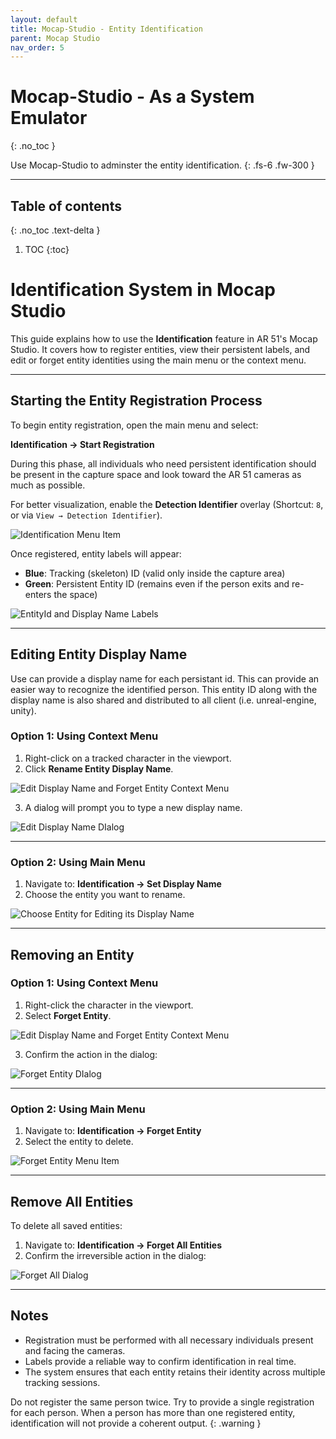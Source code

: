 ```yaml
---
layout: default
title: Mocap-Studio - Entity Identification
parent: Mocap Studio
nav_order: 5
---
```


# Mocap-Studio - As a System Emulator
{: .no_toc }

Use Mocap-Studio to adminster the entity identification.
{: .fs-6 .fw-300 }



---
## Table of contents
{: .no_toc .text-delta }

1. TOC
{:toc}


# Identification System in Mocap Studio

This guide explains how to use the **Identification** feature in AR 51's Mocap Studio. It covers how to register entities, view their persistent labels, and edit or forget entity identities using the main menu or the context menu.

---

## Starting the Entity Registration Process

To begin entity registration, open the main menu and select:

**Identification → Start Registration**

During this phase, all individuals who need persistent identification should be present in the capture space and look toward the AR 51 cameras as much as possible.

For better visualization, enable the **Detection Identifier** overlay (Shortcut: `8`, or via `View → Detection Identifier`).

![Identification Menu Item](/assets/images/entity_id/Identification%20Menu%20Item.png)

Once registered, entity labels will appear:
- **Blue**: Tracking (skeleton) ID (valid only inside the capture area)
- **Green**: Persistent Entity ID (remains even if the person exits and re-enters the space)

![EntityId and Display Name Labels](/assets/images/entity_id/EntityId%20and%20Display%20Name%20Labels.png)

---

## Editing Entity Display Name
Use can provide a display name for each persistant id.
This can provide an easier way to recognize the identified person.
This entity ID along with the display name is also shared and distributed to all client (i.e. unreal-engine, unity).

### Option 1: Using Context Menu

1. Right-click on a tracked character in the viewport.
2. Click **Rename Entity Display Name**.

![Edit Display Name and Forget Entity Context Menu](/assets/images/entity_id/Edit%20Display%20Name%20and%20Forget%20Entity%20Context%20Menu.png)

3. A dialog will prompt you to type a new display name.

![Edit Display Name DIalog](/assets/images/entity_id/Edit%20Display%20Name%20DIalog.png)

---

### Option 2: Using Main Menu

1. Navigate to: **Identification → Set Display Name**
2. Choose the entity you want to rename.

![Choose Entity for Editing its Display Name](/assets/images/entity_id/Choose%20Entity%20for%20Editing%20its%20Display%20Name.png)

---

## Removing an Entity

### Option 1: Using Context Menu

1. Right-click the character in the viewport.
2. Select **Forget Entity**.

![Edit Display Name and Forget Entity Context Menu](/assets/images/entity_id/Edit%20Display%20Name%20and%20Forget%20Entity%20Context%20Menu.png)

3. Confirm the action in the dialog:

![Forget Entity DIalog](/assets/images/entity_id/Forget%20Entity%20DIalog.png)

---

### Option 2: Using Main Menu

1. Navigate to: **Identification → Forget Entity**
2. Select the entity to delete.

![Forget Entity Menu Item](/assets/images/entity_id/Forget%20Entity%20Menu%20Item.png)

---

## Remove All Entities

To delete all saved entities:

1. Navigate to: **Identification → Forget All Entities**
2. Confirm the irreversible action in the dialog:

![Forget All Dialog](/assets/images/entity_id/Forget%20All%20Dialog.png)

---

## Notes

- Registration must be performed with all necessary individuals present and facing the cameras.
- Labels provide a reliable way to confirm identification in real time.
- The system ensures that each entity retains their identity across multiple tracking sessions.

Do not register the same person twice. Try to provide a single registration for each person. When a person has more than one registered entity, identification will not provide a coherent output.
{: .warning }
